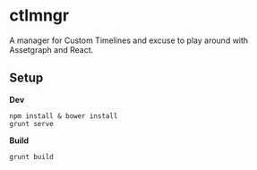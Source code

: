 ctlmngr
=======

A manager for Custom Timelines and excuse to play around with Assetgraph and
React.

Setup
-----

**Dev**

```
npm install & bower install
grunt serve
```

**Build**
```
grunt build
```
